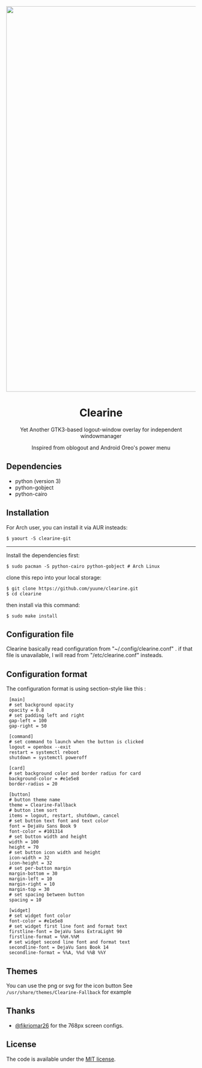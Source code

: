 <div align="center">
	<img src="https://user-images.githubusercontent.com/9277632/37465589-2095df10-288e-11e8-808c-bed8b21f762a.png" width="1024">
	<h1>Clearine</h1>
	<p>Yet Another GTK3-based logout-window overlay for independent windowmanager</p>
	<p>Inspired from oblogout and Android Oreo's power menu</p>
</div>


## Dependencies

- python (version 3)
- python-gobject
- python-cairo


## Installation

For Arch user, you can install it via AUR insteads:

    $ yaourt -S clearine-git

---

Install the dependencies first:

    $ sudo pacman -S python-cairo python-gobject # Arch Linux

clone this repo into your local storage:

    $ git clone https://github.com/yuune/clearine.git
    $ cd clearine

then install via this command:

    $ sudo make install


## Configuration file

Clearine basically read configuration from  "~/.config/clearine.conf"  .
if that file is unavailable, I will read from  "/etc/clearine.conf"  insteads.


## Configuration format

The configuration format is using section-style like this :

     [main]
     # set background opacity
     opacity = 0.8
     # set padding left and right
     gap-left = 100
     gap-right = 50
     
     [command]
     # set command to launch when the button is clicked
     logout = openbox --exit
     restart = systemctl reboot
     shutdown = systemctl poweroff
     
     [card]
     # set background color and border radius for card
     background-color = #e1e5e8
     border-radius = 20
     
     [button]
     # button theme name
     theme = Clearine-Fallback
     # button item sort
     items = logout, restart, shutdown, cancel
     # set button text font and text color
     font = DejaVu Sans Book 9
     font-color = #101314
     # set button width and height
     width = 100
     height = 70
     # set button icon width and height
     icon-width = 32
     icon-height = 32
     # set per-button margin
     margin-bottom = 30
     margin-left = 10
     margin-right = 10
     margin-top = 30
     # set spacing between button
     spacing = 10
     
     [widget]
     # set widget font color
     font-color = #e1e5e8
     # set widget first line font and format text
     firstline-font = DejaVu Sans ExtraLight 90
     firstline-format = %%H.%%M
     # set widget second line font and format text
     secondline-font = DejaVu Sans Book 14
     secondline-format = %%A, %%d %%B %%Y

## Themes

You can use the png or svg for the icon button
See `/usr/share/themes/Clearine-Fallback` for example


## Thanks

* [@fikriomar26](https://github.com/fikriomar16) for the 768px screen configs.

## License

The code is available under the [MIT license](LICENSE).
